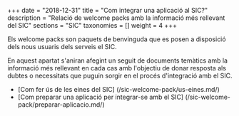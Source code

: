 +++
date        = "2018-12-31"
title       = "Com integrar una aplicació al SIC?"
description = "Relació de welcome packs amb la informació més rellevant del SIC"
sections    = "SIC"
taxonomies  = []
weight 		= 4
+++

Els welcome packs son paquets de benvinguda que es posen a disposició dels nous usuaris dels serveis el SIC.

En aquest apartat s'aniran afegint un seguit de documents temàtics amb la informació més rellevant en cada cas amb l'objectiu de donar resposta als dubtes o necessitats que puguin sorgir en el procés d'integració amb el SIC.


- [Com fer ús de les eines del SIC] (/sic-welcome-pack/us-eines.md/)
- [Com preparar una aplicació per integrar-se amb el SIC] (/sic-welcome-pack/preparar-aplicacio.md/)
